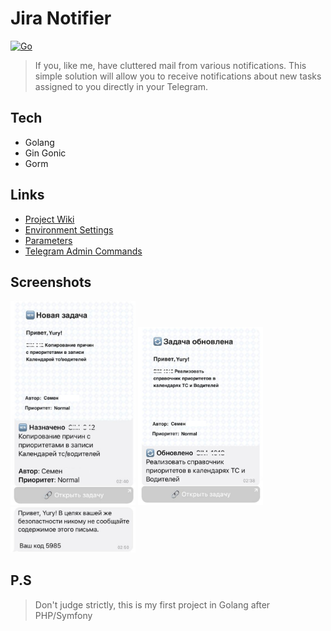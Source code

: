 # Jira Notifier
[![Go](https://github.com/Mubiridziri/jira_notifier/actions/workflows/go.yml/badge.svg)](https://github.com/Mubiridziri/jira_notifier/actions/workflows/go.yml)
> If you, like me, have cluttered mail from various notifications. This simple solution will allow you to receive notifications about new tasks assigned to you directly in your Telegram.

## Tech
 - Golang
 - Gin Gonic
 - Gorm

## Links

 - [Project Wiki](https://github.com/Mubiridziri/jira_notifier/wiki)
 - [Environment Settings](https://github.com/Mubiridziri/jira_notifier/wiki/Environment-Settings)
 - [Parameters](https://github.com/Mubiridziri/jira_notifier/wiki/Parameters)
 - [Telegram Admin Commands](https://github.com/Mubiridziri/jira_notifier/wiki/Telegram-Commands)

## Screenshots

<img src="resources/Cover1.jpg" alt="drawing" width="200"/>
<img src="resources/Cover2.jpg" alt="drawing" width="200"/>
<img src="resources/Cover3.jpg" alt="drawing" width="200"/>

## P.S

> Don't judge strictly, this is my first project in Golang after PHP/Symfony